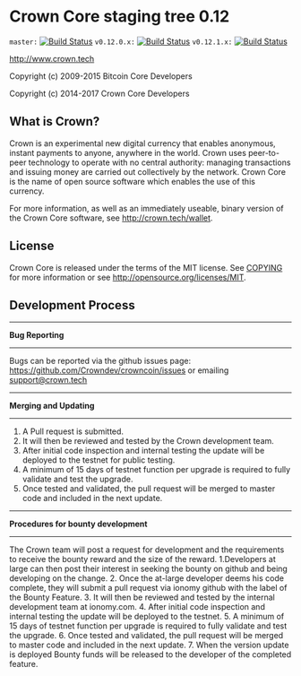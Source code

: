 Crown Core staging tree 0.12
===============================

`master:` [![Build Status](https://travis-ci.org/Crowndev/crowncoin.svg?branch=master)](https://travis-ci.org/crownpay/crown) `v0.12.0.x:` [![Build Status](https://travis-ci.org/Crowndev/crowncoin.svg?branch=0.12.0.x)](https://travis-ci.org/Crowndev/crowncoin/branches) `v0.12.1.x:` [![Build Status](https://travis-ci.org/Crowndev/crowncoin.svg?branch=0.12.1.x)](https://travis-ci.org/Crowndev/crowncoin/branches)

http://www.crown.tech

Copyright (c) 2009-2015 Bitcoin Core Developers

Copyright (c) 2014-2017 Crown Core Developers


What is Crown?
----------------

Crown is an experimental new digital currency that enables anonymous, instant
payments to anyone, anywhere in the world. Crown uses peer-to-peer technology
to operate with no central authority: managing transactions and issuing money
are carried out collectively by the network. Crown Core is the name of open
source software which enables the use of this currency.

For more information, as well as an immediately useable, binary version of
the Crown Core software, see http://crown.tech/wallet.


License
-------

Crown Core is released under the terms of the MIT license. See [COPYING](COPYING) for more
information or see http://opensource.org/licenses/MIT.

Development Process
-------------------

****************************************
**Bug Reporting**
****************************************
Bugs can be reported via the github issues page: https://github.com/Crowndev/crowncoin/issues
or emailing support@crown.tech

***************************************
**Merging and Updating**
***************************************
1. A Pull request is submitted.
2. It will then be reviewed and tested by the Crown development team.
3. After initial code inspection and internal testing the update will be deployed to the testnet for public testing.
4. A minimum of 15 days of testnet function per upgrade is required to fully validate and test the upgrade.
5. Once tested and validated, the pull request will be merged to master code and included in the next update.

******************************************
**Procedures for bounty development**
*****************************************
The Crown team will  post a request for development and the requirements to receive the bounty reward and the size of the reward. 
1.Developers at large can then post their interest in seeking the bounty on github and being developing on the change.
2. Once the at-large developer deems his code complete, they will submit a pull request via ionomy github with the label of the Bounty Feature.
3. It will then be reviewed and tested by the internal development team at ionomy.com.
4. After initial code inspection and internal testing the update will be deployed to the testnet.
5. A minimum of 15 days of testnet function per upgrade is required to fully validate and test the upgrade.
6. Once tested and validated, the pull request will be merged to master code and included in the next update.
7. When the version update is deployed Bounty funds will be released to the developer of the completed feature.
